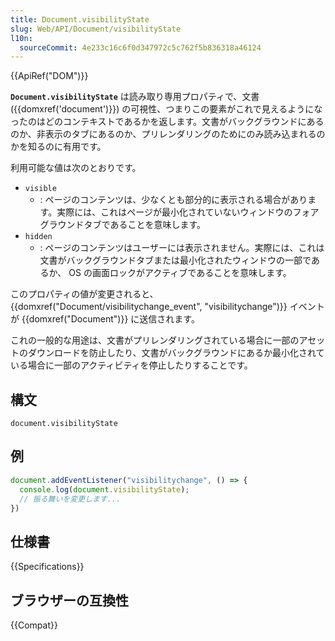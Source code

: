 ```yaml
---
title: Document.visibilityState
slug: Web/API/Document/visibilityState
l10n:
  sourceCommit: 4e233c16c6f0d347972c5c762f5b836318a46124
---
```


{{ApiRef("DOM")}}

**`Document.visibilityState`** は読み取り専用プロパティで、文書 ({{domxref('document')}}) の可視性、つまりこの要素がこれで見えるようになったのはどのコンテキストであるかを返します。文書がバックグラウンドにあるのか、非表示のタブにあるのか、プリレンダリングのためにのみ読み込まれるのかを知るのに有用です。

利用可能な値は次のとおりです。

- `visible`
  - : ページのコンテンツは、少なくとも部分的に表示される場合があります。実際には、これはページが最小化されていないウィンドウのフォアグラウンドタブであることを意味します。
- `hidden`
  - : ページのコンテンツはユーザーには表示されません。実際には、これは文書がバックグラウンドタブまたは最小化されたウィンドウの一部であるか、 OS の画面ロックがアクティブであることを意味します。

このプロパティの値が変更されると、 {{domxref("Document/visibilitychange_event", "visibilitychange")}} イベントが {{domxref("Document")}} に送信されます。

これの一般的な用途は、文書がプリレンダリングされている場合に一部のアセットのダウンロードを防止したり、文書がバックグラウンドにあるか最小化されている場合に一部のアクティビティを停止したりすることです。

## 構文

```js-nolint
document.visibilityState
```

## 例

```js
document.addEventListener("visibilitychange", () => {
  console.log(document.visibilityState);
  // 振る舞いを変更します...
})
```

## 仕様書

{{Specifications}}

## ブラウザーの互換性

{{Compat}}

